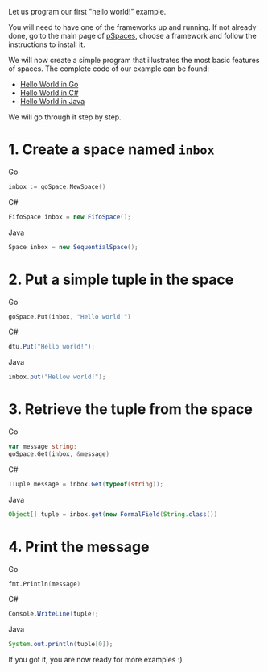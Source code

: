 Let us program our first "hello world!" example.

You will need to have one of the frameworks up and running. If not already done, go to the main page of [pSpaces](../), choose a framework and follow the instructions to install it. 

We will now create a simple program that illustrates the most basic features of spaces. The complete code of our example can be found:
- [Hello World in Go](https://github.com/pSpaces/goSpace/blob/master/examples/HelloWorld/main.go)
- [Hello World in C#](https://github.com/pSpaces/dotSpace/wiki/getting-started)
- [Hello World in Java](https://github.com/pSpaces/jSpace/blob/master/examples/HelloWorld/src/main/java/org/jspace/examples/helloworld/HelloWorld.java)

We will go through it step by step.

# 1. Create a space named `inbox`

Go
```go
inbox := goSpace.NewSpace()
``` 
C#
```cs
FifoSpace inbox = new FifoSpace();
```
Java
```java
Space inbox = new SequentialSpace();
```

# 2. Put a simple tuple in the space

Go
```go
goSpace.Put(inbox, "Hello world!")
```
C#
```cs
dtu.Put("Hello world!");
```
Java
```java
inbox.put("Hellow world!");
```

# 3. Retrieve the tuple from the space

Go
```go
var message string;
goSpace.Get(inbox, &message)
```
C#
```cs
ITuple message = inbox.Get(typeof(string));
```
Java
```java
Object[] tuple = inbox.get(new FormalField(String.class())
```

# 4. Print the message

Go
```go
fmt.Println(message)
```
C#
```cs
Console.WriteLine(tuple);
```
Java
```java
System.out.println(tuple[0]);
```

If you got it, you are now ready for more examples :)
